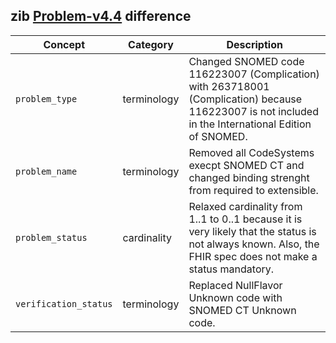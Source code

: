 ## zib [Problem-v4.4](https://zibs.nl/wiki/Problem-v4.4(2020EN)) difference

| Concept         | Category          | Description                             | 
|-----------------|-------------------|-----------------------------------------|
| `problem_type` | terminology | Changed SNOMED code 116223007 (Complication) with 263718001 (Complication) because 116223007 is not included in the International Edition of SNOMED.
| `problem_name` | terminology | Removed all CodeSystems execpt SNOMED CT and changed binding strenght from required to extensible.
| `problem_status`| cardinality | Relaxed cardinality from 1..1 to 0..1 because it is very likely that the status is not always known. Also, the FHIR spec does not make a status mandatory.
| `verification_status`| terminology | Replaced NullFlavor Unknown code with SNOMED CT Unknown code.  